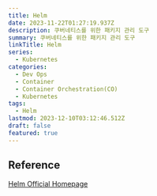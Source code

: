 ```yaml
---
title: Helm
date: 2023-11-22T01:27:19.937Z
description: 쿠버네티스를 위한 패키지 관리 도구
summary: 쿠버네티스를 위한 패키지 관리 도구
linkTitle: Helm
series:
  - Kubernetes
categories:
  - Dev Ops
  - Container
  - Container Orchestration(CO)
  - Kubernetes
tags:
  - Helm
lastmod: 2023-12-10T03:12:46.512Z
draft: false
featured: true
---
```


## Reference

[Helm Official Homepage](https://helm.sh/ko/docs/)

